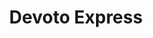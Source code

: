 ---
title: "Devoto Express"
url: /montevideo/devoto-express-avenida-18-de-julio/
shop: Lebensmittel
---